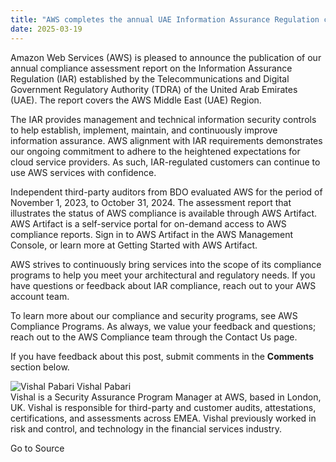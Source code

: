 ```yaml
---
title: "AWS completes the annual UAE Information Assurance Regulation compliance assessment"
date: 2025-03-19
---
```


Amazon Web Services (AWS) is pleased to announce the publication of our annual compliance assessment report on the Information Assurance Regulation (IAR) established by the Telecommunications and Digital Government Regulatory Authority (TDRA) of the United Arab Emirates (UAE). The report covers the AWS Middle East (UAE) Region.

The IAR provides management and technical information security controls to help establish, implement, maintain, and continuously improve information assurance. AWS alignment with IAR requirements demonstrates our ongoing commitment to adhere to the heightened expectations for cloud service providers. As such, IAR-regulated customers can continue to use AWS services with confidence.

Independent third-party auditors from BDO evaluated AWS for the period of November 1, 2023, to October 31, 2024. The assessment report that illustrates the status of AWS compliance is available through AWS Artifact. AWS Artifact is a self-service portal for on-demand access to AWS compliance reports. Sign in to AWS Artifact in the AWS Management Console, or learn more at Getting Started with AWS Artifact.

AWS strives to continuously bring services into the scope of its compliance programs to help you meet your architectural and regulatory needs. If you have questions or feedback about IAR compliance, reach out to your AWS account team.

To learn more about our compliance and security programs, see AWS Compliance Programs. As always, we value your feedback and questions; reach out to the AWS Compliance team through the Contact Us page.

If you have feedback about this post, submit comments in the **Comments** section below.

![Vishal Pabari](https://d2908q01vomqb2.cloudfront.net/22d200f8670dbdb3e253a90eee5098477c95c23d/2023/06/20/author-vishal-pabari.jpg) Vishal Pabari  
Vishal is a Security Assurance Program Manager at AWS, based in London, UK. Vishal is responsible for third-party and customer audits, attestations, certifications, and assessments across EMEA. Vishal previously worked in risk and control, and technology in the financial services industry.

Go to Source
